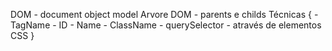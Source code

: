 DOM - document object model
Arvore DOM - parents e childs
Técnicas {
    - TagName
    - ID
    - Name
    - ClassName
    - querySelector - através de elementos CSS
}